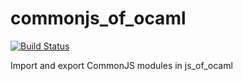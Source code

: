 # commonjs_of_ocaml

[![Build Status](https://travis-ci.org/AngryLawyer/commonjs_of_ocaml.svg?branch=master)](https://travis-ci.org/AngryLawyer/commonjs_of_ocaml)

Import and export CommonJS modules in js_of_ocaml
